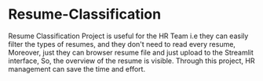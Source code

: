 # Resume-Classification
Resume Classification Project is useful for the HR Team i.e they can easily filter the types of resumes, and they don't need to read every resume, Moreover, just they can browser resume file and just upload to the Streamlit interface, So, the overview of the resume is visible. Through this project, HR management can save the time and effort.
